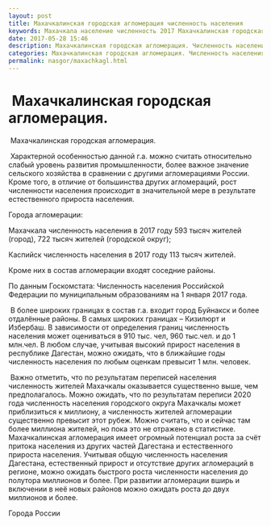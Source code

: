 ```yaml
---
layout: post
title: Махачкалинская городская агломерация численность населения 
keywords: Махачкала население численность 2017 Махачкалинская городская агломерация. 
date: 2017-05-28 15:46
description: Махачкалинская городская агломерация. Численность населения Махачкалы 2017 Каспийска
categories: Махачкалинская городская агломерация. Численность населения Махачкалы 2017 Каспийска
permalink: nasgor/maxachkagl.html
---
```


#  Махачкалинская городская агломерация.



 Махачкалинская городская агломерация.



 Характерной особенностью данной г.а. можно считать относительно слабый уровень развития промышленности, более важное значение сельского хозяйства в сравнении с другими агломерациями России. Кроме того, в отличие от большинства других агломераций, рост численности населения происходит в значительной мере в результате естественного прироста населения.




Города агломерации:


Махачкала численность населения в 2017 году 593 тысяч жителей (город), 722 тысяч жителей (городской округ); 


Каспийск численность населения в 2017 году 113 тысяч жителей.


Кроме них в состав агломерации входят соседние районы.


По данным Госкомстата: Численность населения Российской Федерации по муниципальным образованиям на 1 января 2017 года.


 В более широких границах в состав г.а. входит город Буйнакск и более отдалённые районы. В самых широких границах – Кизилюрт и Избербаш.
В зависимости от определения границ численность населения может оцениваться в 910 тыс. чел, 960 тыс.чел. и до 1 млн.чел. В любом случае, учитывая высокий прирост населения в республике Дагестан, можно ожидать, что в ближайшие годы численность населения по любым оценкам превысит 1 млн. человек.



 Важно отметить, что по результатам переписей населения численность жителей Махачкалы оказывается существенно выше, чем предполагалось. 
Можно ожидать, что по результатам переписи 2020 года численность населения городского округа Махачкалы может приблизиться к миллиону, а численность жителей агломерации существенно превысит этот рубеж. 
Можно считать, что и сейчас там более миллиона жителей, но пока это не отражено в статистике. Махачкалинская агломерация имеет огромный потенциал роста за счёт притока населения из других частей Дагестана и естественного прироста населения. Учитывая общую численность населения Дагестана, естественный прирост и отсутствие других агломераций в регионе, можно ожидать быстрого роста численности населения до полутора миллионов и более. При развитии агломерации вширь и включении в неё новых районов можно ожидать роста до двух миллионов и более. 





Города России

		
